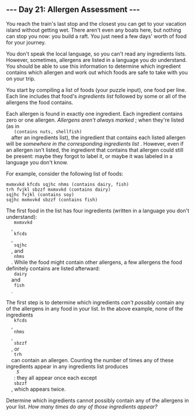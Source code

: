 <article class="day-desc">
 <h2>
  --- Day 21: Allergen Assessment ---
 </h2>
 <p>
  You reach the train's last stop and the closest you can get to your vacation island without getting wet. There aren't even any boats here, but nothing can stop you now: you build a raft. You just need a few days' worth of food for your journey.
 </p>
 <p>
  You don't speak the local language, so you can't read any ingredients lists. However, sometimes, allergens are listed in a language you
  <em>
   do
  </em>
  understand. You should be able to use this information to determine which ingredient contains which allergen and
  <span title="I actually considered doing this once. I do not recommend it.">
   work out which foods are safe
  </span>
  to take with you on your trip.
 </p>
 <p>
  You start by compiling a list of foods (your puzzle input), one food per line. Each line includes that food's
  <em>
   ingredients list
  </em>
  followed by some or all of the allergens the food contains.
 </p>
 <p>
  Each allergen is found in exactly one ingredient. Each ingredient contains zero or one allergen.
  <em>
   Allergens aren't always marked
  </em>
  ; when they're listed (as in
  <code>
   (contains nuts, shellfish)
  </code>
  after an ingredients list), the ingredient that contains each listed allergen will be
  <em>
   somewhere in the corresponding ingredients list
  </em>
  . However, even if an allergen isn't listed, the ingredient that contains that allergen could still be present: maybe they forgot to label it, or maybe it was labeled in a language you don't know.
 </p>
 <p>
  For example, consider the following list of foods:
 </p>
 <pre><code>mxmxvkd kfcds sqjhc nhms (contains dairy, fish)
trh fvjkl sbzzf mxmxvkd (contains dairy)
sqjhc fvjkl (contains soy)
sqjhc mxmxvkd sbzzf (contains fish)
</code></pre>
 <p>
  The first food in the list has four ingredients (written in a language you don't understand):
  <code>
   mxmxvkd
  </code>
  ,
  <code>
   kfcds
  </code>
  ,
  <code>
   sqjhc
  </code>
  , and
  <code>
   nhms
  </code>
  . While the food might contain other allergens, a few allergens the food definitely contains are listed afterward:
  <code>
   dairy
  </code>
  and
  <code>
   fish
  </code>
  .
 </p>
 <p>
  The first step is to determine which ingredients
  <em>
   can't possibly
  </em>
  contain any of the allergens in any food in your list. In the above example, none of the ingredients
  <code>
   kfcds
  </code>
  ,
  <code>
   nhms
  </code>
  ,
  <code>
   sbzzf
  </code>
  , or
  <code>
   trh
  </code>
  can contain an allergen. Counting the number of times any of these ingredients appear in any ingredients list produces
  <em>
   <code>
    5
   </code>
  </em>
  : they all appear once each except
  <code>
   sbzzf
  </code>
  , which appears twice.
 </p>
 <p>
  Determine which ingredients cannot possibly contain any of the allergens in your list.
  <em>
   How many times do any of those ingredients appear?
  </em>
 </p>
</article>
